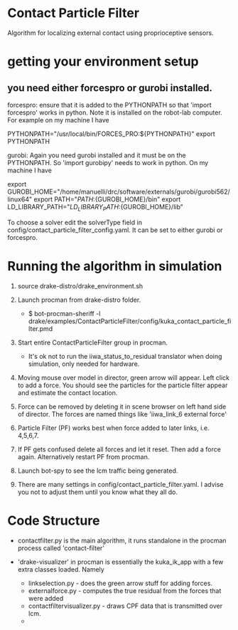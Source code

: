 # Contact Particle Filter

Algorithm for localizing external contact using proprioceptive sensors.

# getting your environment setup

## you need either forcespro or gurobi installed.

forcespro: ensure that it is added to the PYTHONPATH so that 'import forcespro' works in python. Note it is installed on the robot-lab computer. For example on my machine I have

PYTHONPATH="/usr/local/bin/FORCES_PRO:${PYTHONPATH}"
export PYTHONPATH

gurobi: Again you need gurobi installed and it must be on the PYTHONPATH. So 'import gurobipy' needs to work in python. On my machine I have

export GUROBI_HOME="/home/manuelli/drc/software/externals/gurobi/gurobi562/linux64"
export PATH="${PATH}:${GUROBI_HOME}/bin"
export LD_LIBRARY_PATH="${LD_LIBRARY_PATH}:${GUROBI_HOME}/lib"


To choose a solver edit the solverType field in config/contact_particle_filter_config.yaml. It can be set to either gurobi or forcespro.


# Running the algorithm in simulation

1. source drake-distro/drake_environment.sh

2. Launch procman from drake-distro folder.
	- $ bot-procman-sheriff -l drake/examples/ContactParticleFilter/config/kuka_contact_particle_filter.pmd
3. Start entire ContactParticleFilter group in procman.
	- It's ok not to run the iiwa_status_to_residual translator when doing simulation, only needed for hardware.

4. Moving mouse over model in director, green arrow will appear. Left click to add a force. You should see the particles for the particle filter appear and estimate the contact location.

5. Force can be removed by deleting it in scene browser on left hand side of director. The forces are named things like 'iiwa_link_6 external force'

6. Particle Filter (PF) works best when force added to later links, i.e. 4,5,6,7.

7. If PF gets confused delete all forces and let it reset. Then add a force again. Alternatively restart PF from procman.

8. Launch bot-spy to see the lcm traffic being generated.

9. There are many settings in config/contact_particle_filter.yaml. I advise you not to adjust them until you know what they all do.


# Code Structure

- contactfilter.py is the main algorithm, it runs standalone in the procman process called 'contact-filter'

- 'drake-visualizer' in procman is essentially the kuka_ik_app with a few extra classes loaded. Namely
	- linkselection.py - does the green arrow stuff for adding forces.
	- externalforce.py - computes the true residual from the forces that were added
	- contactfiltervisualizer.py - draws CPF data that is transmitted over lcm.
	- 
